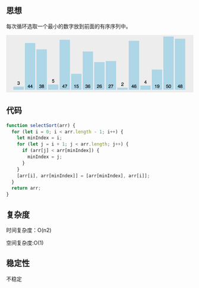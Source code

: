 <!--
 * @Descripttion: 
 * @version: 1.0.0
 * @Author: jimmiezhou
 * @Date: 2019-12-23 11:13:46
 * @LastEditors  : jimmiezhou
 * @LastEditTime : 2019-12-23 11:32:50
 -->

## 思想

每次循环选取一个最小的数字放到前面的有序序列中。

![选择排序](./imgs/1.gif)

## 代码

```javascript
function selectSort(arr) {
  for (let i = 0; i < arr.length - 1; i++) {
    let minIndex = i;
    for (let j = i + 1; j < arr.length; j++) {
      if (arr[j] < arr[minIndex]) {
        minIndex = j;
      }
    }
    [arr[i], arr[minIndex]] = [arr[minIndex], arr[i]];
  }
  return arr;
}
```

## 复杂度

时间复杂度：O(n2)

空间复杂度:O(1)

## 稳定性

不稳定
